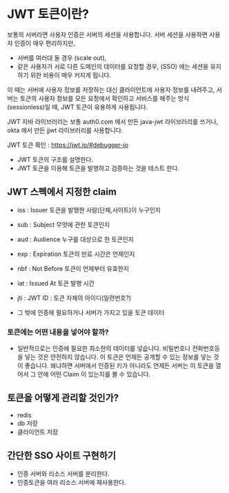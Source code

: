 # JWT 토큰이란?

보통의 서버라면 사용자 인증은 서버의 세션을 사용합니다. 서버 세션을 사용하면 사용자 인증이 매우 편리하지만, 
- 서버를 여러대 둘 경우 (scale out),
- 같은 사용자가 서로 다른 도메인의 데이터를 요청할 경우, (SSO)
에는 세션을 유지하기 위한 비용이 매우 커지게 됩니다.

이 때는 서버에 사용자 정보를 저장하는 대신 클라이언트에 사용자 정보를 내려주고, 
서버는 토큰의 사용자 정보를 모든 요청에서 확인하고 서비스를 해주는 방식(sessionless)일 때, 
JWT 토큰이 유용하게 사용됩니다. 

JWT 자바 라이브러리는 보통 auth0.com 에서 만든 java-jwt 라이브러리를 쓰거나,
okta 에서 만든 jjwt 라이브러리를 사용합니다. 

JWT 토큰 확인 : https://jwt.io/#debugger-io

- JWT 토큰의 구조를 설명한다.
- JWT 토큰을 이용해 토큰을 발행하고 검증하는 것을 테스트 한다.

## JWT 스펙에서 지정한 claim

- iss :	Issuer 토큰을 발행한 사람(단체,사이트)이 누구인지
- sub :	Subject 무엇에 관한 토큰인지
- aud :	Audience 누구를 대상으로 한 토큰인지
- exp :	Expiration 토큰의 만료 시간은 언제인지
- nbf :	Not Before 토큰이 언제부터 유효한지
- iat :	Issued At 토큰 발행 시간
- jti :	JWT ID : 토큰 자체의 아이디(일련번호?)

- 그 밖에 인증에 필요하거나 서버가 가지고 있을 토큰 데이터

### 토큰에는 어떤 내용을 넣어야 할까?

- 일반적으로는 인증에 필요한 최소한의 데이터를 넣슶니다. 
비밀번호나 전화번호등을 넣는 것은 안전하지 않습니다. 
이 토큰은 언제든 공개할 수 있는 정보를 넣는 것이 좋습니다. 
왜냐하면 서버에서 인증된 키가 아니라도 언제든 서버는 이 토큰을 열어서 그 안에 어떤 Claim 이 있는지를 볼 수 있습니다.

## 토큰을 어떻게 관리할 것인가?

- redis
- db 저장
- 클라이언트 저장

## 간단한 SSO 사이트 구현하기

- 인증 서버와 리소스 서버를 분리한다.
- 인증토큰을 여러 리소스 서버에 재사용한다.
